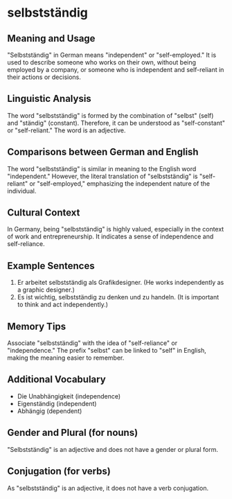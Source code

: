 # selbstständig
## Meaning and Usage
"Selbstständig" in German means "independent" or "self-employed." It is used to describe someone who works on their own, without being employed by a company, or someone who is independent and self-reliant in their actions or decisions.

## Linguistic Analysis
The word "selbstständig" is formed by the combination of "selbst" (self) and "ständig" (constant). Therefore, it can be understood as "self-constant" or "self-reliant." The word is an adjective.

## Comparisons between German and English
The word "selbstständig" is similar in meaning to the English word "independent." However, the literal translation of "selbstständig" is "self-reliant" or "self-employed," emphasizing the independent nature of the individual.

## Cultural Context
In Germany, being "selbstständig" is highly valued, especially in the context of work and entrepreneurship. It indicates a sense of independence and self-reliance.

## Example Sentences
1. Er arbeitet selbstständig als Grafikdesigner. (He works independently as a graphic designer.)
2. Es ist wichtig, selbstständig zu denken und zu handeln. (It is important to think and act independently.)

## Memory Tips
Associate "selbstständig" with the idea of "self-reliance" or "independence." The prefix "selbst" can be linked to "self" in English, making the meaning easier to remember.

## Additional Vocabulary
- Die Unabhängigkeit (independence)
- Eigenständig (independent)
- Abhängig (dependent)

## Gender and Plural (for nouns)
"Selbstständig" is an adjective and does not have a gender or plural form.

## Conjugation (for verbs)
As "selbstständig" is an adjective, it does not have a verb conjugation.